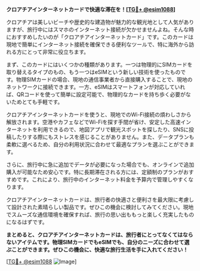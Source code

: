**クロアチアインターネットカードで快適な滞在を！[[TG💪+ @esim1088](https://t.me/s/esim1088)]**

クロアチアは美しいビーチや歴史的な建造物が魅力的な観光地として人気がありますが、旅行中にはスマホのインターネット接続が欠かせませんよね。そんな時におすすめしたいのが「クロアチアインターネットカード」です。このカードは現地で簡単にインターネット接続を確保できる便利なツールで、特に海外から訪れる方にとって非常に役立ちます。

まず、このカードにはいくつかの種類があります。一つは物理的にSIMカードを取り替えるタイプのもの、もう一つはeSIMという新しい技術を使ったものです。物理SIMカードの場合、現地の通信事業者から直接購入することで、現地のネットワークに接続できます。一方、eSIMはスマートフォンが対応していれば、QRコードを使って簡単に設定可能で、物理的なカードを持ち歩く必要がないためとても手軽です。

クロアチアインターネットカードを使うと、現地でのWi-Fi接続の煩わしさから解放されます。空港やカフェなどでWi-Fiを探す手間が省け、安定した高速インターネットを利用できるので、地図アプリで観光スポットを探したり、SNSに投稿したりする際にもストレスを感じることがありません。また、データプランも柔軟に選べるため、自分の利用状況に合わせて最適なプランを選ぶことができます。

さらに、旅行中に急に追加でデータが必要になった場合でも、オンラインで追加購入が可能なため安心です。特に長期滞在される方には、定額制のプランがおすすめです。これにより、旅行中のインターネット料金を予算内で管理しやすくなります。

クロアチアインターネットカードは、旅行者の快適さと便利さを最大限に考慮して設計された素晴らしい製品です。ぜひこの機会に検討してみてください。現地でスムーズな通信環境を確保すれば、旅行の思い出ももっと楽しく充実したものになるはずです。

**まとめると、クロアチアインターネットカードは、旅行者にとってなくてはならないアイテムです。物理SIMカードでもeSIMでも、自分のニーズに合わせて選ぶことができます。ぜひこの機会に、快適な旅行生活を手に入れてください！**

[[TG💪+ @esim1088](https://t.me/s/esim1088) ![Image](https://i.postimg.cc/Y0z9fWf4/image.png)]